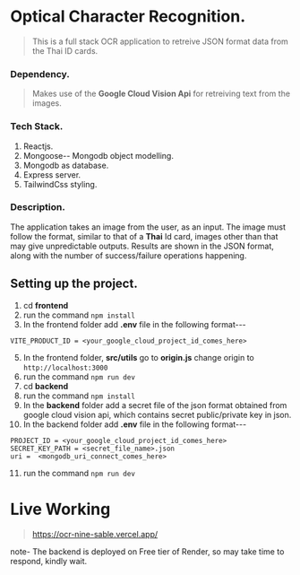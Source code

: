 # Optical Character Recognition.

> This is a full stack OCR application to retreive JSON format data from the Thai ID cards.

### Dependency.

> Makes use of the **Google Cloud Vision Api** for retreiving text from the images.

### Tech Stack.

1. Reactjs.
2. Mongoose-- Mongodb object modelling.
3. Mongodb as database.
4. Express server.
5. TailwindCss styling.

### Description.

The application takes an image from the user, as an input. The image must follow the format, similar to that of a **Thai** Id card, images other than that may give unpredictable outputs.
Results are shown in the JSON format, along with the number of success/failure operations happening.

## Setting up the project.

1. cd **frontend**
1. run the command `npm install`
1. In the frontend folder add **.env** file in the following format---

```
VITE_PRODUCT_ID = <your_google_cloud_project_id_comes_here>
```

5. In the frontend folder, **src/utils** go to **origin.js** change origin to `http://localhost:3000`
6. run the command `npm run dev`
7. cd **backend**
8. run the command `npm install`
9. In the **backend** folder add a secret file of the json format obtained from google cloud vision api, which contains secret public/private key in json.
10. In the backend folder add **.env** file in the following format---

```
PROJECT_ID = <your_google_cloud_project_id_comes_here>
SECRET_KEY_PATH = <secret_file_name>.json
uri =  <mongodb_uri_connect_comes_here>
```

11. run the command `npm run dev`

# Live Working

> https://ocr-nine-sable.vercel.app/

note- The backend is deployed on Free tier of Render, so may take time to respond, kindly wait.
